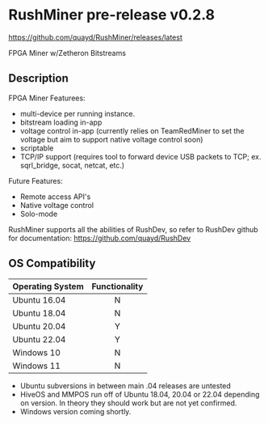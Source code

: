 # RushMiner pre-release v0.2.8

https://github.com/quayd/RushMiner/releases/latest


FPGA Miner w/Zetheron Bitstreams

## Description

FPGA Miner Featurees:
- multi-device per running instance.
- bitstream loading in-app
- voltage control in-app (currently relies on TeamRedMiner to set the voltage but aim to support native voltage control soon)
- scriptable
- TCP/IP support (requires tool to forward device USB packets to TCP; ex. sqrl_bridge, socat, netcat, etc.)

Future Features:
- Remote access API's
- Native voltage control
- Solo-mode

RushMiner supports all the abilities of RushDev, so refer to RushDev github for documentation: https://github.com/quayd/RushDev

## OS Compatibility

| Operating System  | Functionality |
|-------------------|:-------------:|
| Ubuntu 16.04      | N             |
| Ubuntu 18.04      | N             |
| Ubuntu 20.04      | Y             |
| Ubuntu 22.04      | Y             |
| Windows 10        | N             |
| Windows 11        | N             |

* Ubuntu subversions in between main .04 releases are untested
* HiveOS and MMPOS run off of Ubuntu 18.04, 20.04 or 22.04 depending on version. In theory they should work but are not yet confirmed.
* Windows version coming shortly.
